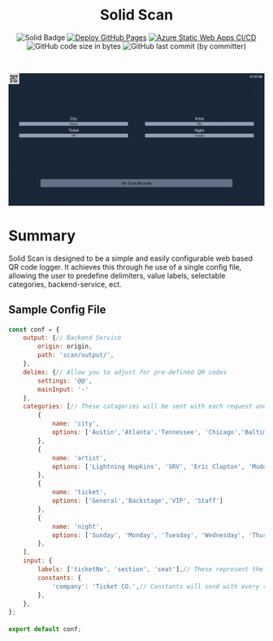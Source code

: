 
<div align="center">
<h1 style="text-align: center;">Solid Scan</h1>
  
![Solid Badge](https://img.shields.io/badge/Solid-2C4F7C?logo=solid&logoColor=fff&style=flat)
[![Deploy GitHub Pages](https://github.com/jeremiah-carlson/solid-scan/actions/workflows/deploy-gh-pages.yaml/badge.svg)](https://github.com/jeremiah-carlson/solid-scan/actions/workflows/deploy-gh-pages.yaml)
[![Azure Static Web Apps CI/CD](https://github.com/jeremiah-carlson/solid-scan/actions/workflows/azure-static-web-apps-salmon-rock-0523f670f.yml/badge.svg)](https://github.com/jeremiah-carlson/solid-scan/actions/workflows/azure-static-web-apps-salmon-rock-0523f670f.yml)
![GitHub code size in bytes](https://img.shields.io/github/languages/code-size/jeremiah-carlson/solid-scan)
![GitHub last commit (by committer)](https://img.shields.io/github/last-commit/jeremiah-carlson/solid-scan)

<br>

![Sample](./docs/assets/solid-scan-sample.gif)

</div>

# Summary
Solid Scan is designed to be a simple and easily configurable web based QR code logger. It achieves this through he use of a single config file, allowing the user to predefine delimiters, value labels, selectable categories, backend-service, ect.



## Sample Config File
```javascript
const conf = {
    output: {// Backend Service
        origin: origin,
        path: 'scan/output/',
    },
    delims: {// Allow you to adjust for pre-defined QR codes
        settings: '@@',
        mainInput: '-'
    },
    categories: [// These catagories will be sent with each request and are configurable within the UI
        {
            name: 'city',
            options: ['Austin','Atlanta','Tennessee', 'Chicago','Baltimore','New Orleans','Boulder']
        },
        {
            name: 'artist',
            options: ['Lightning Hopkins', 'SRV', 'Eric Clapton', 'Muddy Waters', 'Lemon Jefferson', 'Buddy Guy', 'John Hurt']
        },
        {
            name: 'ticket',
            options: ['General','Backstage','VIP', 'Staff']
        },
        {
            name: 'night',
            options: ['Sunday', 'Monday', 'Tuesday', 'Wednesday', 'Thursday', 'Friday', 'Saturday']
        },
    ],
    input: {
        labels: ['ticketNo', 'section', 'seat'],// These represent the keys for the associated QR values
        constants: {
            'company': 'Ticket CO.',// Constants will send with every request and will not be configurable within the UI
        },
    },
};

export default conf;
```

